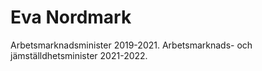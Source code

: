 # Eva Nordmark

Arbetsmarknadsminister 2019\-2021\. Arbetsmarknads\- och jämställdhetsminister 2021\-2022\.
